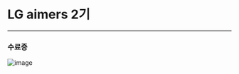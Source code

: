 # LG aimers 2기
---
### 수료증
![image](https://github.com/user-attachments/assets/8b4eec99-70c3-4ad4-b490-0fda6aa5d1a8)
